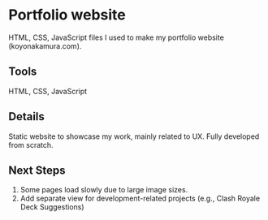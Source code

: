 # Portfolio website
HTML, CSS, JavaScript files I used to make my portfolio website (koyonakamura.com). 

## Tools
HTML, CSS, JavaScript

## Details
Static website to showcase my work, mainly related to UX. Fully developed from scratch.

## Next Steps
1. Some pages load slowly due to large image sizes.
2. Add separate view for development-related projects (e.g., Clash Royale Deck Suggestions)
